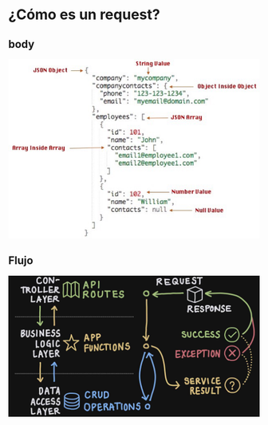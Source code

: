 # ¿Cómo es un request?


## body
![](assets/0_Cz5oaCYGccoxGBEg.jpeg)


## Flujo 
![](assets/request-response.df4b985.jpg)

